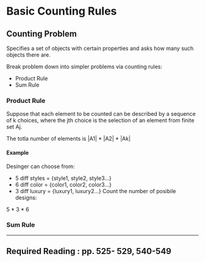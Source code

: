 # Basic Counting Rules

## Counting Problem
Specifies a set of objects with certain properties and asks how many such objects there are.

Break problem down into simpler problems via counting rules:
- Product Rule
- Sum Rule

### Product Rule
Suppose that each element to be counted can be described by a sequence of k choices, where the jth choice is the selection of an element from finite set Aj.

The totla number of elements is |A1| * |A2| * |Ak|

#### Example
Desinger can choose from:
- 5 diff styles = {style1, style2, style3...}
- 6 diff color = {color1, color2, color3...}
- 3 diff luxury = {luxury1, luxury2...}
Count the number of posibile designs:

5 * 3 * 6


### Sum Rule

***


## Required Reading : pp. 525- 529, 540-549 